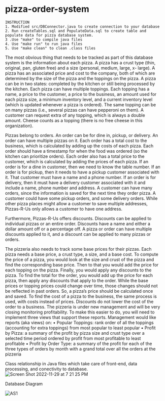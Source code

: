 # pizza-order-system
~~~
INSTRUCTION 
1. Modified src/DBConnector.java to create connection to your database
2. Run createTables.sql and PopulateData.sql to create table and populate data for pizza database system. 
3 .Use "make" to compile java files
4. Use "make run" to run java files
5. Use "make clean" to clean .class files
~~~

The most obvious thing that needs to be tracked as part of this database system is the information about each pizza. A pizza has a crust type (thin, original, pan, gluten free) and a size (personal, medium, large, x- large). A pizza has an associated price and cost to the company, both of which are determined by the size of the pizza and the toppings on the pizza. A pizza can be in two states: completed by the kitchen or still being processed by the kitchen. Each pizza can have multiple toppings. Each topping has a name, a price to the customer, a price to the business, an amount used for each pizza size, a minimum inventory level, and a current inventory level (which is updated whenever a pizza is ordered). The same topping can be on many pizzas (i.e., several pizzas can have pepperoni on them). A customer can request extra of any topping, which is always a double amount. Cheese counts as a topping (there is no free cheese in this organization).

Pizzas belong to orders. An order can be for dine in, pickup, or delivery. An order can have multiple pizzas on it. Each order has a total cost to the business, which is calculated by adding up the costs of each pizza. Each order should have a timestamp for when the food was ordered (so the kitchen can prioritize orders). Each order also has a total price to the customer, which is calculated by adding the prices of each pizza. If an order is for a dine in customer, then we need to know the table number. If an order is for pickup, then it needs to have a pickup customer associated with it. That customer must have a name and a phone number. If an order is for delivery, then it must have a delivery customer associated with it and include a name, phone number and address. A customer can have many orders, since the information is saved for the next time they order pizza. A customer could have some pickup orders, and some delivery orders. While other pizza places might allow a customer to save multiple addresses, Pizzas-R-Us only allows a customer to have one address.

Furthermore, Pizzas-R-Us offers discounts. Discounts can be applied to individual pizzas or an entire order. Discounts have a name and either a dollar amount off or a percentage off. A pizza or order can have multiple discounts applied to it, and a discount can be applied to many pizzas or orders.

The pizzeria also needs to track some base prices for their pizzas. Each pizza needs a base price, a crust type, a size, and a base cost. To compute the price of a pizza, you would look at the size and crust of the pizza and find the corresponding base price. Then to that you would add the price for each topping on the pizza. Finally, you would apply any discounts to the pizza. To find the total for the order, you would add up the price for each pizza, then apply any discounts that apply to the order. While the base prices or topping prices could change over time, those changes should not be reflected in past orders. So, a pizza’s price should be calculated once and saved. To find the cost of a pizza to the business, the same process is used, with costs instead of prices. Discounts do not lower the cost of the order to a business.
The pizzeria is under new management and will be very closing monitoring profitability. To make this easier to do, you will need to implement three views that support these reports. Management would like reports (aka views) on:
• Popular Toppings: rank order of all the toppings (accounting for extra toppings) from most popular to least popular
• Profit by Pizza: a summary of the profit by pizza size and crust type over a selected time period ordered by profit from most profitable to least profitable
• Profit by Order Type: a summary of the profit for each of the three types of orders by month with a grand total over all the orders at the pizzeria

Class relationship in Java files which take care of front-end, data processing, and conectivity to database.
 ![Screen Shot 2022-11-29 at 7 21 25 PM](https://user-images.githubusercontent.com/106266547/204677312-40933e2b-3936-4cb4-b1a0-f2b5755db68f.png)

Database Diagram

![AS1](https://user-images.githubusercontent.com/106266547/204678131-069f2519-c2d5-44e1-acec-cee1f6740f9a.jpg)
